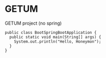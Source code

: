 # GETUM
GETUM project (no spring)

```
public class BootSpringBootApplication {
  public static void main(String[] args) {
    System.out.println("Hello, Honeymon");
  }
}
```
